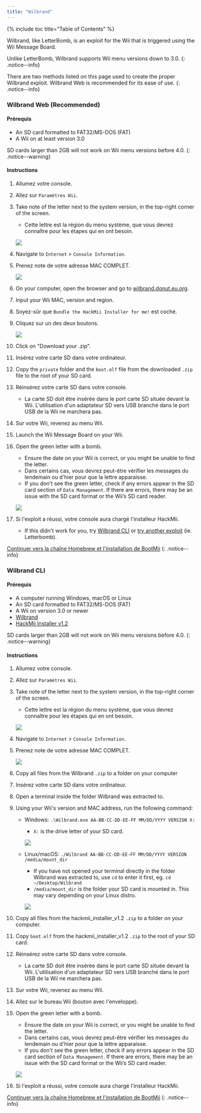```yaml
---
title: "Wilbrand"
---
```


{% include toc title="Table of Contents" %}

Wilbrand, like LetterBomb, is an exploit for the Wii that is triggered using the Wii Message Board.

Unlike LetterBomb, Wilbrand supports Wii menu versions down to 3.0.
{: .notice--info}

There are two methods listed on this page used to create the proper Wilbrand exploit. Wilbrand Web is recommended for its ease of use.
{: .notice--info}

### Wilbrand Web (Recommended)

#### Prérequis

* An SD card formatted to FAT32/MS-DOS (FAT)
* A Wii on at least version 3.0

SD cards larger than 2GB will not work on Wii menu versions before 4.0.
{: .notice--warning}

#### Instructions

1. Allumez votre console.
1. Allez sur `Paramètres Wii`.
1. Take note of the letter next to the system version, in the top-right corner of the screen.
    + Cette lettre est la région du menu système, que vous devrez connaître pour les étapes qui en ont besoin.

    ![](/images/wii/SystemMenuVersion.png)

1. Navigate to `Internet` > `Console Information`.
1. Prenez note de votre adresse MAC COMPLET.

    ![](/images/wii/MacAddress.png)

1. On your computer, open the browser and go to [wilbrand.donut.eu.org](https://wilbrand.donut.eu.org/).
1. Input your Wii MAC, version and region.
1. Soyez-sûr que `Bundle the HackMii Installer for me!` est coché.
1. Cliquez sur un des deux boutons.

    ![](/images/exploits/wilbrand/web.png)

1. Click on "Download your .zip".
1. Insérez votre carte SD dans votre ordinateur.
1. Copy the `private` folder and the `boot.elf` file from the downloaded `.zip` file to the root of your SD card.
1. Réinsérez votre carte SD dans votre console.
    + La carte SD doit être insérée dans le port carte SD située devant la Wii. L'utilisation d'un adaptateur SD vers USB branché dans le port USB de la Wii ne marchera pas.
1. Sur votre Wii, revenez au menu Wii.
1. Launch the Wii Message Board on your Wii.
1. Open the green letter with a bomb.
    + Ensure the date on your Wii is correct, or you might be unable to find the letter.
    + Dans certains cas, vous devrez peut-être vérifier les messages du lendemain ou d'hier pour que la lettre apparaisse.
    + If you don't see the green letter, check if any errors appear in the SD card section of `Data Management`. If there are errors, there may be an issue with the SD card format or the Wii’s SD card reader.

    ![](/images/exploits/wilbrand/msgboard.png)

1. Si l'exploit a réussi, votre console aura chargé l'installeur HackMii.
    + If this didn't work for you, try [Wilbrand CLI](#wilbrand-cli) or [try another exploit](get-started) (ie. Letterbomb).

[Continuer vers la chaîne Homebrew et l'installation de BootMii](hbc)
{: .notice--info}

### Wilbrand CLI

#### Prérequis

* A computer running Windows, macOS or Linux
* An SD card formatted to FAT32/MS-DOS (FAT)
* A Wii on version 3.0 or newer
* [Wilbrand](https://static.wiidatabase.de/Wilbrand.zip)
* [HackMii Installer v1.2](https://bootmii.org/download/)

SD cards larger than 2GB will not work on Wii menu versions before 4.0.
{: .notice--warning}

#### Instructions

1. Allumez votre console.
1. Allez sur `Paramètres Wii`.
1. Take note of the letter next to the system version, in the top-right corner of the screen.
    + Cette lettre est la région du menu système, que vous devrez connaître pour les étapes qui en ont besoin.

    ![](/images/wii/SystemMenuVersion.png)

1. Navigate to `Internet` > `Console Information`.
1. Prenez note de votre adresse MAC COMPLET.

    ![](/images/wii/MacAddress.png)

1. Copy all files from the Wilbrand `.zip` to a folder on your computer
1. Insérez votre carte SD dans votre ordinateur.
1. Open a terminal inside the folder Wilbrand was extracted to.
1. Using your Wii's version and MAC address, run the following command:

    + Windows: `.\Wilbrand.exe AA-BB-CC-DD-EE-FF MM/DD/YYYY VERSION X:`
        + `X:` is the drive letter of your SD card.

        ![](/images/exploits/wilbrand/windows.png)

    + Linux/macOS: `./Wilbrand AA-BB-CC-DD-EE-FF MM/DD/YYYY VERSION /media/mount_dir`
        + If you have not opened your terminal directly in the folder Wilbrand was extracted to, use `cd` to enter it first, eg. `cd ~/Desktop/Wilbrand`
        + `/media/mount_dir` is the folder your SD card is mounted in. This may vary depending on your Linux distro.

        ![](/images/exploits/wilbrand/linux.png)

1. Copy all files from the hackmii_installer_v1.2 `.zip` to a folder on your computer.
1. Copy `boot.elf` from the hackmii_installer_v1.2 `.zip` to the root of your SD card.
1. Réinsérez votre carte SD dans votre console.
    + La carte SD doit être insérée dans le port carte SD située devant la Wii. L'utilisation d'un adaptateur SD vers USB branché dans le port USB de la Wii ne marchera pas.
1. Sur votre Wii, revenez au menu Wii.
1. Allez sur le bureau Wii (bouton avec l'enveloppe).
1. Open the green letter with a bomb.
    + Ensure the date on your Wii is correct, or you might be unable to find the letter.
    + Dans certains cas, vous devrez peut-être vérifier les messages du lendemain ou d'hier pour que la lettre apparaisse.
    + If you don't see the green letter, check if any errors appear in the SD card section of `Data Management`. If there are errors, there may be an issue with the SD card format or the Wii’s SD card reader.

    ![](/images/exploits/wilbrand/msgboard.png)

1. Si l'exploit a réussi, votre console aura chargé l'installeur HackMii.

[Continuer vers la chaîne Homebrew et l'installation de BootMii](hbc)
{: .notice--info}
